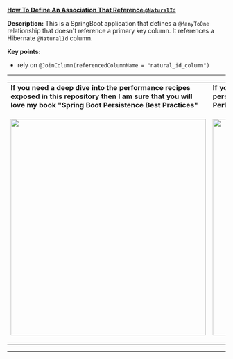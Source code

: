 
**[How To Define An Association That Reference `@NaturalId`](https://github.com/AnghelLeonard/Hibernate-SpringBoot/tree/master/HibernateSpringBootReferenceNaturalId)**

**Description:** This is a SpringBoot application that defines a `@ManyToOne` relationship that doesn't reference a primary key column. It references a Hibernate `@NaturalId` column.

**Key points:**
- rely on `@JoinColumn(referencedColumnName = "natural_id_column")`

-----------------------------------------------------------------------------------------------------------------------    
<table>
     <tr><td><b>If you need a deep dive into the performance recipes exposed in this repository then I am sure that you will love my book "Spring Boot Persistence Best Practices"</b></td><td><b>If you need a hand of tips and illustrations of 100+ Java persistence performance issues then "Java Persistence Performance Illustrated Guide" is for you.</b></td></tr>
     <tr><td>
<a href="https://www.apress.com/us/book/9781484256251"><p align="left"><img src="https://github.com/AnghelLeonard/Hibernate-SpringBoot/blob/master/Spring%20Boot%20Persistence%20Best%20Practices.jpg" height="500" width="450"/></p></a>
</td><td>
<a href="https://leanpub.com/java-persistence-performance-illustrated-guide"><p align="right"><img src="https://github.com/AnghelLeonard/Hibernate-SpringBoot/blob/master/Java%20Persistence%20Performance%20Illustrated%20Guide.jpg" height="500" width="450"/></p></a>
</td></tr></table>

-----------------------------------------------------------------------------------------------------------------------    

